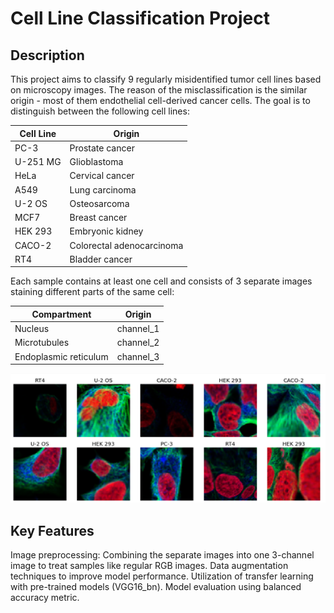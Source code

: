 # Cell Line Classification Project


## Description
This project aims to classify 9 regularly misidentified tumor cell lines based on microscopy images. The reason of the misclassification is the similar origin - most of them endothelial cell-derived cancer cells.  The goal is to distinguish between the following cell lines:

| Cell Line | Origin                |
|-----------|------------------------|
| PC-3      | Prostate cancer        |
| U-251 MG  | Glioblastoma           |
| HeLa      | Cervical cancer        |
| A549      | Lung carcinoma         |
| U-2 OS    | Osteosarcoma           |
| MCF7      | Breast cancer          |
| HEK 293   | Embryonic kidney       |
| CACO-2    | Colorectal adenocarcinoma |
| RT4       | Bladder cancer         |

Each sample contains at least one cell and consists of 3 separate images staining different parts of the same cell:


| Compartment | Origin                |
|-----------|------------------------|
| Nucleus      | channel_1        |
| Microtubules  | channel_2         |
| Endoplasmic reticulum| channel_3 |




<img src="https://github.com/AdamAdonyi/Cell-Line-Classification-Project/blob/main/Picture1.png">

## Key Features

Image preprocessing: Combining the separate images into one 3-channel image to treat samples like regular RGB images.
Data augmentation techniques to improve model performance.
Utilization of transfer learning with pre-trained models (VGG16_bn).
Model evaluation using balanced accuracy metric.
